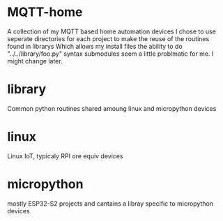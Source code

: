 # MQTT-home
A collection of my MQTT based home automation devices
I chose to use seperate directories for each project 
to make the reuse of the routines found in librarys
Which allows my install files the ability to do "../../library/foo.py" syntax
submodules seem a little problmatic for me. I might change later.
# library
Common python routines shared amoung linux and micropython devices
# linux
Linux IoT, typicaly RPI ore equiv devices
# micropython
mostly ESP32-S2 projects and cantains a libray specific to micropython devices

